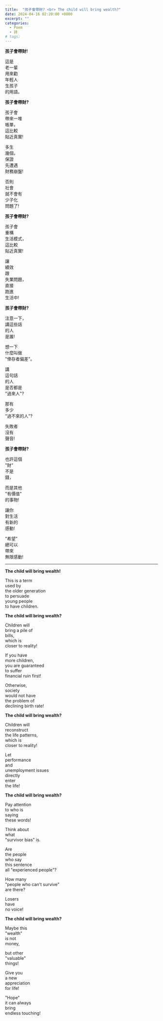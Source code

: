```yaml
---
title:  "孩子會帶財? <br> The child will bring wealth?"
date: 2024-04-16 02:20:00 +0800
excerpt: ""
categories: 
  - Poem
  - 詩
# tags:
---
```


**孩子會帶財!**

這是  
老一輩  
用來勸  
年輕人  
生孩子  
的用語。

**孩子會帶財?**

孩子會  
帶來一堆  
帳單，  
這比較  
貼近真實!

多生  
幾個，  
保證  
先遭遇  
財務崩盤!

否則  
社會  
就不會有  
少子化  
問題了!

**孩子會帶財?**

孩子會  
重構  
生活模式，  
這比較  
貼近真實!

讓  
績效  
跟  
失業問題，  
直接  
跑進  
生活中!

**孩子會帶財?**

注意一下，  
講這些話  
的人  
是誰!

想一下  
什麼叫做  
"倖存者偏差"。

講  
這句話  
的人  
是否都是  
"過來人"?

那有  
多少  
"過不來的人"?

失敗者  
沒有  
聲音!

**孩子會帶財?**

也許這個  
"財"  
不是  
錢，

而是其他  
"有價值"  
的事物!

讓你  
對生活  
有新的  
感動!

"希望"  
總可以  
帶來  
無限感動!

---

**The child will bring wealth!**

This is a term  
used by  
the older generation  
to persuade  
young people  
to have children.

**The child will bring wealth?**

Children will  
bring a pile of  
bills,  
which is  
closer to reality!

If you have  
more children,  
you are guaranteed  
to suffer  
financial ruin first!

Otherwise,  
society  
would not have  
the problem of  
declining birth rate!

**The child will bring wealth?**

Children will  
reconstruct  
the life patterns,  
which is  
closer to reality!

Let  
performance  
and  
unemployment issues  
directly  
enter  
the life!

**The child will bring wealth?**

Pay attention  
to who is  
saying  
these words!

Think about  
what  
"survivor bias" is.

Are  
the people  
who say  
this sentence  
all "experienced people"?

How many  
"people who can't survive"  
are there? 

Losers  
have  
no voice!

**The child will bring wealth?**

Maybe this  
"wealth"  
is not  
money, 

but other  
"valuable"  
things!

Give you  
a new  
appreciation  
for life!

"Hope"  
it can always  
bring  
endless touching!
